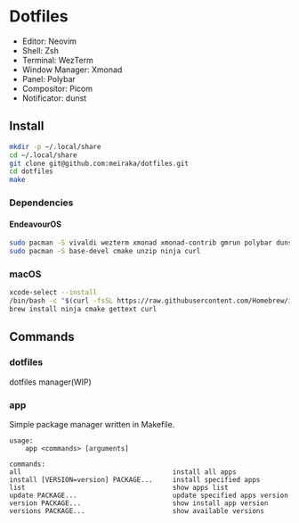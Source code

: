 # Dotfiles

* Editor: Neovim
* Shell: Zsh
* Terminal: WezTerm
* Window Manager: Xmonad
* Panel: Polybar
* Compositor: Picom
* Notificator: dunst

## Install

```zsh
mkdir -p ~/.local/share
cd ~/.local/share
git clone git@github.com:meiraka/dotfiles.git
cd dotfiles
make
```

### Dependencies
#### EndeavourOS

```sh
sudo pacman -S vivaldi wezterm xmonad xmonad-contrib gmrun polybar dunst dmenu nitrogen picom blueman
sudo pacman -S base-devel cmake unzip ninja curl
```

### macOS

```sh
xcode-select --install
/bin/bash -c "$(curl -fsSL https://raw.githubusercontent.com/Homebrew/install/HEAD/install.sh)"
brew install ninja cmake gettext curl
```

## Commands
### dotfiles

dotfiles manager(WIP)

### app

Simple package manager written in Makefile.

```
usage:
	app <commands> [arguments]

commands:
all                                      install all apps
install [VERSION=version] PACKAGE...     install specified apps
list                                     show apps list
update PACKAGE...                        update specified apps version
version PACKAGE...                       show install app version
versions PACKAGE...                      show available versions
```
